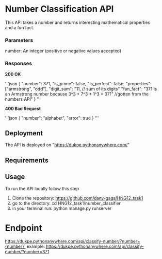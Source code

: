 # Number Classification API
This API takes a number and returns interesting mathematical properties and a fun fact.

### Parameters
number: An integer (positive or negative values accepted)

### Responses
**200 OK**

'''json
{
    "number": 371,
    "is_prime": false,
    "is_perfect": false,
    "properties": ["armstrong", "odd"],
    "digit_sum": "11,  // sum of its digits"
    "fun_fact": "371 is an Armstrong number because 3^3 + 7^3 + 1^3 = 371" //gotten from the numbers API"
}
'''

**400 Bad Request**

'''json
{
    "number": "alphabet",
    "error": true
}
'''

## Deployment
The API is deployed on "https://dukpe.pythonanywhere.com/"

## Requirements

## Usage
To run the API locally follow this step
1. Clone the repository: https://github.com/dany-gaga/HNG12_task1
2. go to the directory: cd HNG12_task1/number_classifier
3. in your terminal run: python manage.py runserver  


# Endpoint
https://dukpe.pythonanywhere.com/api/classify-number/?number={number}`
example: https://dukpe.pythonanywhere.com/api/classify-number/?number=371



